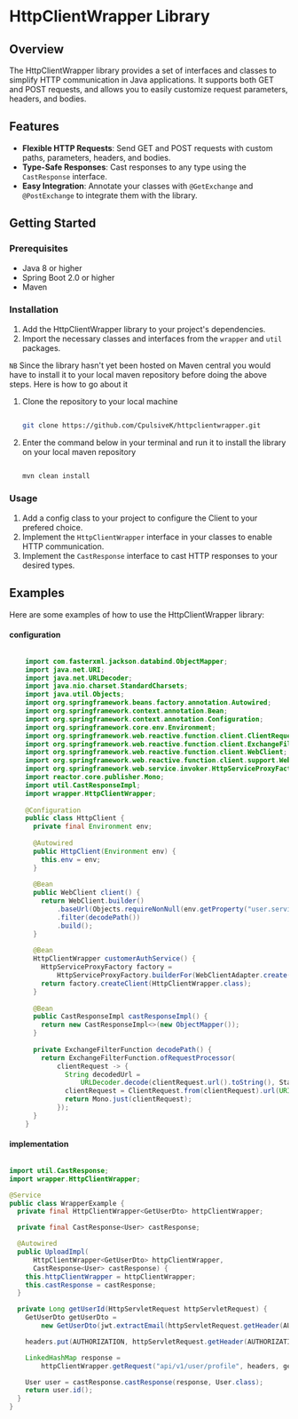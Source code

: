 # HttpClientWrapper Library

## Overview

The HttpClientWrapper library provides a set of interfaces and classes to simplify HTTP communication in Java applications. It supports both GET and POST requests, and allows you to easily customize request parameters, headers, and bodies.

## Features

- **Flexible HTTP Requests**: Send GET and POST requests with custom paths, parameters, headers, and bodies.
- **Type-Safe Responses**: Cast responses to any type using the `CastResponse` interface.
- **Easy Integration**: Annotate your classes with `@GetExchange` and `@PostExchange` to integrate them with the library.

## Getting Started

### Prerequisites

- Java 8 or higher
- Spring Boot 2.0 or higher
- Maven

### Installation

1. Add the HttpClientWrapper library to your project's dependencies.
2. Import the necessary classes and interfaces from the `wrapper` and `util` packages.

`NB` Since the library hasn't yet been hosted on Maven central you would have to install it to your local maven repository before doing the above steps. Here is how to go about it
1. Clone the repository to your local machine
   ```bash

   git clone https://github.com/CpulsiveK/httpclientwrapper.git

   ```
2. Enter the command below in your terminal and run it to install the library on your local maven repository
   ```bash
   
   mvn clean install

   ```

### Usage
1. Add a config class to your project to configure the Client to your prefered choice.
2. Implement the `HttpClientWrapper` interface in your classes to enable HTTP communication.
3. Implement the `CastResponse` interface to cast HTTP responses to your desired types.

## Examples

Here are some examples of how to use the HttpClientWrapper library:
#### configuration
```java

    import com.fasterxml.jackson.databind.ObjectMapper;
    import java.net.URI;
    import java.net.URLDecoder;
    import java.nio.charset.StandardCharsets;
    import java.util.Objects;
    import org.springframework.beans.factory.annotation.Autowired;
    import org.springframework.context.annotation.Bean;
    import org.springframework.context.annotation.Configuration;
    import org.springframework.core.env.Environment;
    import org.springframework.web.reactive.function.client.ClientRequest;
    import org.springframework.web.reactive.function.client.ExchangeFilterFunction;
    import org.springframework.web.reactive.function.client.WebClient;
    import org.springframework.web.reactive.function.client.support.WebClientAdapter;
    import org.springframework.web.service.invoker.HttpServiceProxyFactory;
    import reactor.core.publisher.Mono;
    import util.CastResponseImpl;
    import wrapper.HttpClientWrapper;
    
    @Configuration
    public class HttpClient {
      private final Environment env;
    
      @Autowired
      public HttpClient(Environment env) {
        this.env = env;
      }
    
      @Bean
      public WebClient client() {
        return WebClient.builder()
            .baseUrl(Objects.requireNonNull(env.getProperty("user.service.origin")))
            .filter(decodePath())
            .build();
      }
    
      @Bean
      HttpClientWrapper customerAuthService() {
        HttpServiceProxyFactory factory =
            HttpServiceProxyFactory.builderFor(WebClientAdapter.create(client())).build();
        return factory.createClient(HttpClientWrapper.class);
      }
    
      @Bean
      public CastResponseImpl castResponseImpl() {
        return new CastResponseImpl<>(new ObjectMapper());
      }
    
      private ExchangeFilterFunction decodePath() {
        return ExchangeFilterFunction.ofRequestProcessor(
            clientRequest -> {
              String decodedUrl =
                  URLDecoder.decode(clientRequest.url().toString(), StandardCharsets.UTF_8);
              clientRequest = ClientRequest.from(clientRequest).url(URI.create(decodedUrl)).build();
              return Mono.just(clientRequest);
            });
      }
    }

```

#### implementation
```java

import util.CastResponse;
import wrapper.HttpClientWrapper;

@Service
public class WrapperExample {
  private final HttpClientWrapper<GetUserDto> httpClientWrapper;

  private final CastResponse<User> castResponse;

  @Autowired
  public UploadImpl(
      HttpClientWrapper<GetUserDto> httpClientWrapper,
      CastResponse<User> castResponse) {
    this.httpClientWrapper = httpClientWrapper;
    this.castResponse = castResponse;
  }

  private Long getUserId(HttpServletRequest httpServletRequest) {
    GetUserDto getUserDto =
        new GetUserDto(jwt.extractEmail(httpServletRequest.getHeader(AUTHORIZATION).substring(7)));

    headers.put(AUTHORIZATION, httpServletRequest.getHeader(AUTHORIZATION));

    LinkedHashMap response =
        httpClientWrapper.getRequest("api/v1/user/profile", headers, getUserDto);

    User user = castResponse.castResponse(response, User.class);
    return user.id();
  }
}

```

